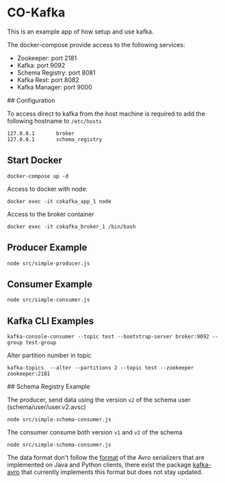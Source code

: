 # CO-Kafka

This is an example app of how setup and use kafka.

The docker-compose provide access to the following services:

* Zookeeper: port 2181
* Kafka: port 9092
* Schema Registry: port 8081
* Kafka Rest: port 8082
* Kafka Manager: port 9000

## Configuration

To access direct to kafka from the host machine is required to add the following hostname to `/etc/hosts`

```
127.0.0.1       broker
127.0.0.1       schema_registry
```

## Start Docker

```
docker-compose up -d
```

Access to docker with node:
```
docker exec -it cokafka_app_1 node
```

Access to the broker container
```
docker exec -it cokafka_broker_1 /bin/bash
```

## Producer Example
```
node src/simple-producer.js
```
## Consumer Example
```
node src/simple-consumer.js
```

## Kafka CLI Examples
```
kafka-console-consumer --topic test --bootstrap-server broker:9092 --group test-group
```

Alter partition number in topic 
```
kafka-topics  --alter --partitions 2 --topic test --zookeeper zookeeper:2181
```

## Schema Registry Example

The producer, send data using the version `v2` of the schema user (schema/user/user.v2.avsc)

```
node src/simple-schema-consumer.js
```

The consumer consume both version `v1` and `v2` of the schema
```
node src/simple-schema-consumer.js
```

The data format don't follow the [format](https://docs.confluent.io/current/schema-registry/docs/serializer-formatter.html#wire-format) of the Avro serializers that are implemented on Java and Python clients, there exist the package [kafka-avro](https://github.com/waldophotos/kafka-avro) that currently implements this format but does not stay updated.
